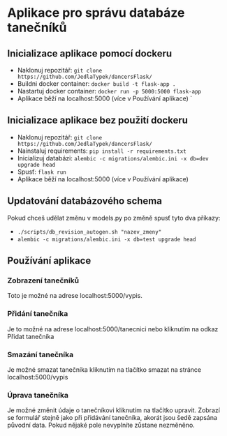 # Aplikace pro správu databáze tanečníků
## Inicializace aplikace pomocí dockeru
 - Naklonuj repozitář: `git clone https://github.com/JedlaTypek/dancersFlask/`
 - Buildni docker container: `docker build -t flask-app .`
 - Nastartuj docker container: `docker run -p 5000:5000 flask-app`
 - Aplikace běží na localhost:5000 (více v Používání aplikace)
`
## Inicializace aplikace bez použití dockeru
 - Naklonuj repozitář: `git clone https://github.com/JedlaTypek/dancersFlask/`
 - Nainstaluj requirements: `pip install -r requirements.txt`
 - Inicializuj databázi: `alembic -c migrations/alembic.ini -x db=dev upgrade head`
 - Spusť: `flask run`
 - Aplikace běží na localhost:5000 (více v Používání aplikace)

## Updatování databázového schema
Pokud chceš udělat změnu v models.py po změně spusť tyto dva příkazy:
- `./scripts/db_revision_autogen.sh "nazev_zmeny"`
- `alembic -c migrations/alembic.ini -x db=test upgrade head`

## Používání aplikace
### Zobrazení tanečníků
Toto je možné na adrese localhost:5000/vypis.
### Přidání tanečníka
Je to možné na adrese localhost:5000/tanecnici nebo kliknutím na odkaz Přidat tanečníka
### Smazání tanečníka
Je možné smazat tanečníka kliknutím na tlačítko smazat na stránce localhost:5000/vypis
### Úprava tanečníka
Je možné změnit údaje o tanečníkovi kliknutím na tlačítko upravit. Zobrazí se formulář stejně jako při přidávání tanečníka, akorát jsou šedě zapsána původní data. Pokud nějaké pole nevyplníte zůstane nezměněno.
